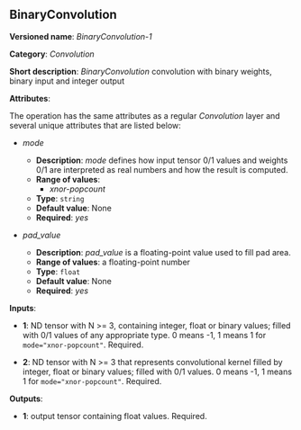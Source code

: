 ## BinaryConvolution<a name="BinaryConvolution"></a>

**Versioned name**: *BinaryConvolution-1*

**Category**: *Convolution*

**Short description**: *BinaryConvolution* convolution with binary weights, binary input and integer output

**Attributes**:

The operation has the same attributes as a regular *Convolution* layer and several unique attributes that are listed below:

* *mode*

  * **Description**: *mode* defines how input tensor 0/1 values and weights 0/1 are interpreted as real numbers and how the result is computed.
  * **Range of values**:
    * *xnor-popcount*
  * **Type**: `string`
  * **Default value**: None
  * **Required**: *yes*

* *pad_value*

  * **Description**: *pad_value* is a floating-point value used to fill pad area.
  * **Range of values**: a floating-point number
  * **Type**: `float`
  * **Default value**: None
  * **Required**: *yes*

**Inputs**:

*   **1**: ND tensor with N >= 3, containing integer, float or binary values; filled with 0/1 values of any appropriate type. 0 means -1, 1 means 1 for `mode="xnor-popcount"`. Required.

*   **2**: ND tensor with N >= 3 that represents convolutional kernel filled by integer, float or binary values; filled with 0/1 values. 0 means -1, 1 means 1 for `mode="xnor-popcount"`. Required.

**Outputs**:

*   **1**: output tensor containing float values. Required.
